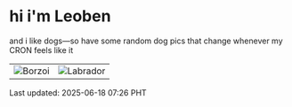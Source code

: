 # hi i'm Leoben

and i like dogs—so have some random dog pics that change whenever my CRON feels like it

|  |  |
|--------|----------|
| ![Borzoi](https://random-dog-vercel.vercel.app/api/random-borzoi?v=1750202777) | ![Labrador](https://random-dog-vercel.vercel.app/api/random-labrador?v=1750202777) |

Last updated: 2025-06-18 07:26 PHT
